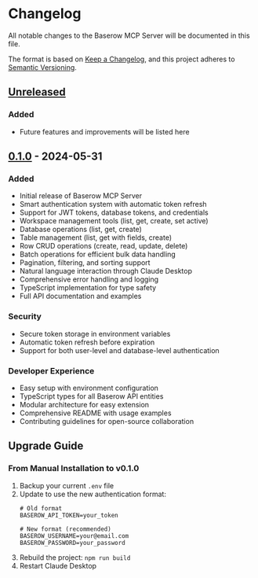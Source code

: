 # Changelog

All notable changes to the Baserow MCP Server will be documented in this file.

The format is based on [Keep a Changelog](https://keepachangelog.com/en/1.0.0/),
and this project adheres to [Semantic Versioning](https://semver.org/spec/v2.0.0.html).

## [Unreleased]

### Added
- Future features and improvements will be listed here

## [0.1.0] - 2024-05-31

### Added
- Initial release of Baserow MCP Server
- Smart authentication system with automatic token refresh
- Support for JWT tokens, database tokens, and credentials
- Workspace management tools (list, get, create, set active)
- Database operations (list, get, create)
- Table management (list, get with fields, create)
- Row CRUD operations (create, read, update, delete)
- Batch operations for efficient bulk data handling
- Pagination, filtering, and sorting support
- Natural language interaction through Claude Desktop
- Comprehensive error handling and logging
- TypeScript implementation for type safety
- Full API documentation and examples

### Security
- Secure token storage in environment variables
- Automatic token refresh before expiration
- Support for both user-level and database-level authentication

### Developer Experience
- Easy setup with environment configuration
- TypeScript types for all Baserow API entities
- Modular architecture for easy extension
- Comprehensive README with usage examples
- Contributing guidelines for open-source collaboration

## Upgrade Guide

### From Manual Installation to v0.1.0

1. Backup your current `.env` file
2. Update to use the new authentication format:
   ```env
   # Old format
   BASEROW_API_TOKEN=your_token
   
   # New format (recommended)
   BASEROW_USERNAME=your@email.com
   BASEROW_PASSWORD=your_password
   ```
3. Rebuild the project: `npm run build`
4. Restart Claude Desktop

[Unreleased]: https://github.com/ayyazzafar/mcp-baserow/compare/v0.1.0...HEAD
[0.1.0]: https://github.com/ayyazzafar/mcp-baserow/releases/tag/v0.1.0